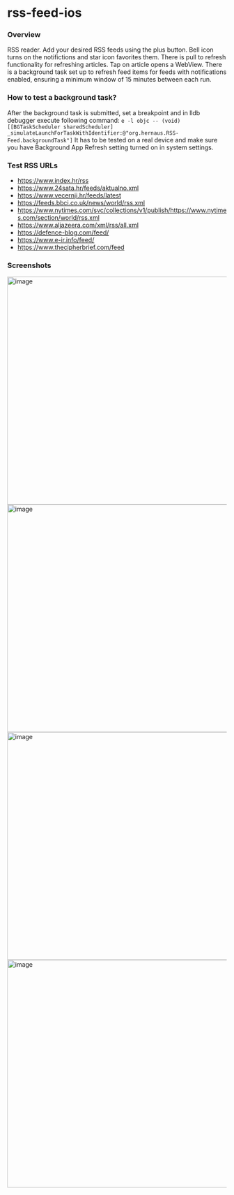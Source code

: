 # rss-feed-ios

### Overview
RSS reader. Add your desired RSS feeds using the plus button. Bell icon turns on the notifictions and star icon favorites them. There is pull to refresh functionality for refreshing articles. Tap on article opens a WebView. There is a background task set up to refresh feed items for feeds with notifications enabled, ensuring a minimum window of 15 minutes between each run.

### How to test a background task?
After the background task is submitted, set a breakpoint and in lldb debugger execute following command: `e -l objc -- (void)[[BGTaskScheduler sharedScheduler] _simulateLaunchForTaskWithIdentifier:@"org.hernaus.RSS-Feed.backgroundTask"]`
It has to be tested on a real device and make sure you have Background App Refresh setting turned on in system settings.

### Test RSS URLs
- https://www.index.hr/rss
- https://www.24sata.hr/feeds/aktualno.xml
- https://www.vecernji.hr/feeds/latest
- https://feeds.bbci.co.uk/news/world/rss.xml
- https://www.nytimes.com/svc/collections/v1/publish/https://www.nytimes.com/section/world/rss.xml
- https://www.aljazeera.com/xml/rss/all.xml
- https://defence-blog.com/feed/
- https://www.e-ir.info/feed/
- https://www.thecipherbrief.com/feed

### Screenshots
<img width="522" alt="image" src="https://github.com/veks9/rss-feed-ios/assets/81360929/5b586745-be24-4fb0-a1c3-30052407bebd">
<img width="522" alt="image" src="https://github.com/veks9/rss-feed-ios/assets/81360929/d5c6877c-b35a-4b72-a09d-44fbe9480237">
<img width="522" alt="image" src="https://github.com/veks9/rss-feed-ios/assets/81360929/c852f9b1-1fcb-4e58-afbe-c6d3cacd00af">
<img width="522" alt="image" src="https://github.com/veks9/rss-feed-ios/assets/81360929/7bc1aaef-ae9a-4966-bbf1-9f9320713ce4">

